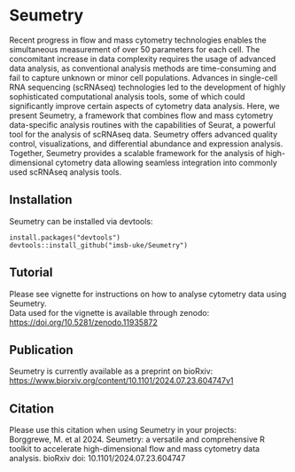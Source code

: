 # Seumetry
Recent progress in flow and mass cytometry technologies enables the simultaneous measurement of over 50 parameters for each cell. The concomitant increase in data complexity requires the usage of advanced data analysis, as conventional analysis methods are time-consuming and fail to capture unknown or minor cell populations. Advances in single-cell RNA sequencing (scRNAseq) technologies led to the development of highly sophisticated computational analysis tools, some of which could significantly improve certain aspects of cytometry data analysis. Here, we present Seumetry, a framework that combines flow and mass cytometry data-specific analysis routines with the capabilities of Seurat, a powerful tool for the analysis of scRNAseq data. Seumetry offers advanced quality control, visualizations, and differential abundance and expression analysis. Together, Seumetry provides a scalable framework for the analysis of high-dimensional cytometry data allowing seamless integration into commonly used scRNAseq analysis tools.  

## Installation
Seumetry can be installed via devtools:
```{r}
install.packages("devtools")
devtools::install_github("imsb-uke/Seumetry")
```

## Tutorial
Please see vignette for instructions on how to analyse cytometry data using Seumetry.  
Data used for the vignette is available through zenodo: https://doi.org/10.5281/zenodo.11935872

## Publication
Seumetry is currently available as a preprint on bioRxiv: https://www.biorxiv.org/content/10.1101/2024.07.23.604747v1

## Citation
Please use this citation when using Seumetry in your projects:  
Borggrewe, M. et al 2024. Seumetry: a versatile and comprehensive R toolkit to accelerate high-dimensional flow and mass cytometry data analysis. bioRxiv doi: 10.1101/2024.07.23.604747
